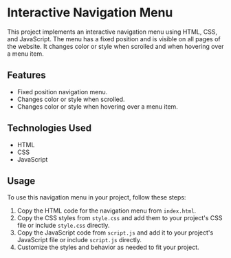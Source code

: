 # Interactive Navigation Menu

This project implements an interactive navigation menu using HTML, CSS, and JavaScript. The menu has a fixed position and is visible on all pages of the website. It changes color or style when scrolled and when hovering over a menu item.

## Features

- Fixed position navigation menu.
- Changes color or style when scrolled.
- Changes color or style when hovering over a menu item.

## Technologies Used

- HTML
- CSS
- JavaScript

## Usage

To use this navigation menu in your project, follow these steps:

1. Copy the HTML code for the navigation menu from `index.html`.
2. Copy the CSS styles from `style.css` and add them to your project's CSS file or include `style.css` directly.
3. Copy the JavaScript code from `script.js` and add it to your project's JavaScript file or include `script.js` directly.
4. Customize the styles and behavior as needed to fit your project.

